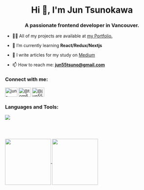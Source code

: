 <h1 align="center">Hi 👋, I'm Jun Tsunokawa</h1>
<h3 align="center">A passionate frontend developer in Vancouver.</h3>

- 👨‍💻 All of my projects are available at [my Portfolio.](https://jun-tsunokawa-portfolio.vercel.app/)

- 🌱 I’m currently learning **React/Redux/Nextjs**

- 📝 I write articles for my study on [Medium](https://medium.com/@jun55tsuno)

- 📫 How to reach me: **jun55tsuno@gmail.com**

<h3 align="left">Connect with me:</h3>
<p align="left">
<a href="https://linkedin.com/in/jun-tsunokawa-b22596247" target="blank"><img align="center" src="https://raw.githubusercontent.com/rahuldkjain/github-profile-readme-generator/master/src/images/icons/Social/linked-in-alt.svg" alt="jun-tsunokawa-b22596247" height="30" width="40" /></a>
  <a href="https://twitter.com/@tom66tomy" target="blank"><img align="center" src="https://raw.githubusercontent.com/rahuldkjain/github-profile-readme-generator/master/src/images/icons/Social/twitter.svg" alt="@tom66tomy" height="30" width="40" /></a>
<a href="https://medium.com/@jun55tsuno" target="blank"><img align="center" src="https://raw.githubusercontent.com/rahuldkjain/github-profile-readme-generator/master/src/images/icons/Social/medium.svg" alt="@jun55tsuno" height="30" width="40" /></a>
</p>

<h3 align="left">Languages and Tools:</h3>
<a href="https://skillicons.dev">
    <img src="https://skillicons.dev/icons?i=html,css,js,ts,react,redux,tailwind,sass,materialui,bootstrap,firebase,figma" />
 </a>

<br><br>
<p><a href="https://github.com/anuraghazra/github-readme-stats">
  <img align="center" height="150px" src="https://github-readme-stats.vercel.app/api?username=jun-tsuno&count_private=true&theme=dark&show_icons=true&hide=contribs" />
</a>
<a href="https://github.com/anuraghazra/convoychat">
  <img align="center" height="150px" src="https://github-readme-stats.vercel.app/api/top-langs/?username=jun-tsuno&layout=compact&theme=dark&langs_count=5" />
</a></p>
 
